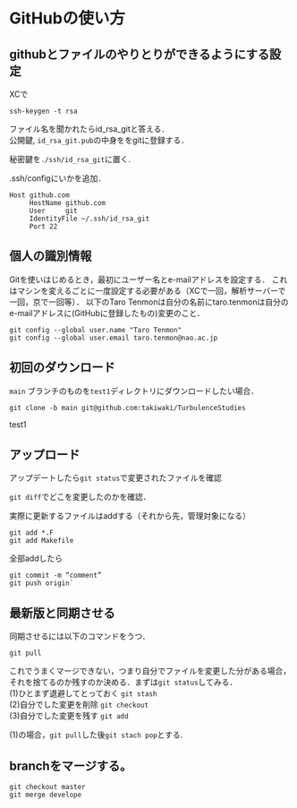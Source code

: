 # GitHubの使い方

## githubとファイルのやりとりができるようにする設定
XCで
    
    ssh-keygen -t rsa
    
ファイル名を聞かれたらid_rsa_gitと答える．  
公開鍵, `id_rsa_git.pub`の中身ををgitに登録する．  

秘密鍵を`./ssh/id_rsa_git`に置く.  

.ssh/configにいかを追加．

    Host github.com
         HostName github.com  
         User     git  
         IdentityFile ~/.ssh/id_rsa_git  
         Port 22
         

## 個人の識別情報
Gitを使いはじめるとき，最初にユーザー名とe-mailアドレスを設定する．
これはマシンを変えるごとに一度設定する必要がある（XCで一回，解析サーバーで一回，京で一回等）．
以下のTaro Tenmonは自分の名前にtaro.tenmonは自分のe-mailアドレスに(GitHubに登録したもの)変更のこと．

    git config --global user.name "Taro Tenmon"
    git config --global user.email taro.tenmon@nao.ac.jp        

## 初回のダウンロード  
`main` ブランチのものを`test1`ディレクトリにダウンロードしたい場合．
    
    git clone -b main git@github.com:takiwaki/TurbulenceStudies
 test1  

## アップロード  
アップデートしたら`git status`で変更されたファイルを確認  

`git diff`でどこを変更したのかを確認．  

実際に更新するファイルはaddする（それから先，管理対象になる）  
    
    git add *.F 
    git add Makefile 

全部addしたら  
    
    git commit -m “comment”
    git push origin`  

## 最新版と同期させる
同期させるには以下のコマンドをうつ．
    
    git pull
    
これでうまくマージできない，つまり自分でファイルを変更した分がある場合，それを捨てるのか残すのか決める．まずは`git status`してみる．  
(1)ひとまず退避してとっておく `git stash`  
(2)自分でした変更を削除 `git checkout`  
(3)自分でした変更を残す `git add`   

(1)の場合，`git pull`した後`git stach pop`とする.

## branchをマージする。
    git checkout master
    git merge develope
